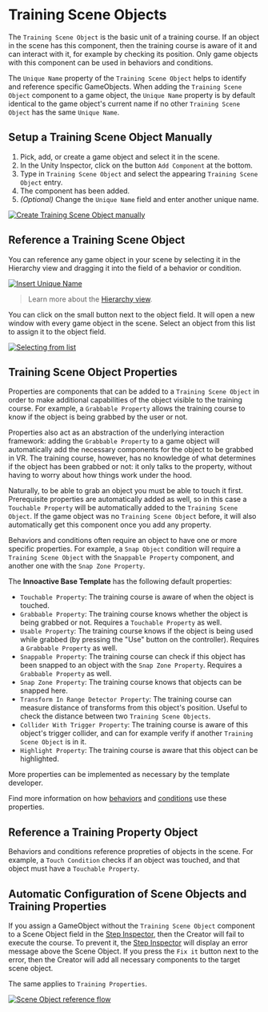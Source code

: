 # Training Scene Objects

The `Training Scene Object` is the basic unit of a training course. If an object in the scene has this component, then the training course is aware of it and can interact with it, for example by checking its position. Only game objects with this component can be used in behaviors and conditions. 

The `Unique Name` property of the `Training Scene Object` helps to identify and reference specific GameObjects. When adding the `Training Scene Object` component to a game object, the `Unique Name` property is by default identical to the game object's current name if no other `Training Scene Object` has the same `Unique Name`.

## Setup a Training Scene Object Manually

1. Pick, add, or create a game object and select it in the scene.
2. In the Unity Inspector, click on the button `Add Component` at the bottom.
3. Type in `Training Scene Object` and select the appearing `Training Scene Object` entry.
4. The component has been added.
5. *(Optional)* Change the `Unique Name` field and enter another unique name.

[![Create Training Scene Object manually](../images/scene-objects/create-scene-object-manually.gif "Create Training Scene Object manually.")](../images/scene-objects/create-scene-object-manually.gif)

## Reference a Training Scene Object

You can reference any game object in your scene by selecting it in the Hierarchy view and dragging it into the field of a behavior or condition.

[![Insert Unique Name](../images/scene-objects/drag-and-drop.gif "Insert Unique Name.")](../images/scene-objects/drag-and-drop.gif)

> Learn more about the [Hierarchy view](https://docs.unity3d.com/Manual/Hierarchy.html).

You can click on the small button next to the object field. It will open a new window with every game object in the scene. Select an object from this list to assign it to the object field.

[![Selecting from list](../images/scene-objects/selecting-from-list.png "Selecting from list.")](../images/scene-objects/selecting-from-list.png)

## Training Scene Object Properties

Properties are components that can be added to a `Training Scene Object` in order to make additional capabilities of the object visible to the training course. For example, a `Grabbable Property` allows the training course to know if the object is being grabbed by the user or not.

Properties also act as an abstraction of the underlying interaction framework: adding the `Grabbable Property` to a game object will  automatically add the necessary components for the object to be grabbed in VR. The training course, however, has no knowledge of what determines if the object has been grabbed or not: it only talks to the property, without having to worry about how things work under the hood.

Naturally, to be able to grab an object you must be able to touch it first. Prerequisite properties are automatically added as well, so in this case a `Touchable Property` will be automatically added to the `Training Scene Object`. If the game object was no `Training Scene Object` before, it will also automatically get this component once you add any property.

Behaviors and conditions often require an object to have one or more specific properties. For example, a `Snap Object` condition will require a `Training Scene Object` with the `Snappable Property` component, and another one with the `Snap Zone Property`.

The **Innoactive Base Template** has the following default properties:

* `Touchable Property`: The training course is aware of when the object is touched.
* `Grabbable Property`: The training course knows whether the object is being grabbed or not. Requires a `Touchable Property` as well.
* `Usable Property`: The training course knows if the object is being used while grabbed (by pressing the "Use" button on the controller). Requires a `Grabbable Property` as well.
* `Snappable Property`: The training course can check if this object has been snapped to an object with the `Snap Zone Property`. Requires a `Grabbable Property` as well.
* `Snap Zone Property`: The training course knows that objects can be snapped here.
* `Transform In Range Detector Property`: The training course can measure distance of transforms from this object's position. Useful to check the distance between two `Training Scene Objects`.
* `Collider With Trigger Property`: The training course is aware of this object's trigger collider, and can for example verify if another `Training Scene Object` is in it.
* `Highlight Property`: The training course is aware that this object can be highlighted.

More properties can be implemented as necessary by the template developer.

Find more information on how [behaviors](default-behaviors.md) and [conditions](default-conditions.md) use these properties.

## Reference a Training Property Object

Behaviors and conditions reference propreties of objects in the scene. For example, a `Touch Condition` checks if an object was touched, and that object must have a `Touchable Property`.

## Automatic Configuration of Scene Objects and Training Properties

If you assign a GameObject without the `Training Scene Object` component to a Scene Object field in the [Step Inspector](step-inspector.md), then the Creator will fail to execute the course. To prevent it, the [Step Inspector](step-inspector.md) will display an error message above the Scene Object. If you press the `Fix it` button next to the error, then the Creator will add all necessary components to the target scene object.

The same applies to `Training Properties`.

[![Scene Object reference flow](../images/scene-objects/automatic-property-management.gif "Scene Object reference flow.")](../images/scene-objects/automatic-property-management.gif)
